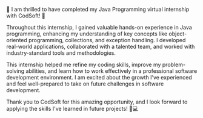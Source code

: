 🌟 I am thrilled to have completed my Java Programming virtual internship with CodSoft! 🌟

Throughout this internship, I gained valuable hands-on experience in Java programming, enhancing my understanding of key concepts like object-oriented programming, collections, and exception handling. I developed real-world applications, collaborated with a talented team, and worked with industry-standard tools and methodologies.

This internship helped me refine my coding skills, improve my problem-solving abilities, and learn how to work effectively in a professional software development environment. I am excited about the growth I’ve experienced and feel well-prepared to take on future challenges in software development.

Thank you to CodSoft for this amazing opportunity, and I look forward to applying the skills I've learned in future projects! 🚀💻
